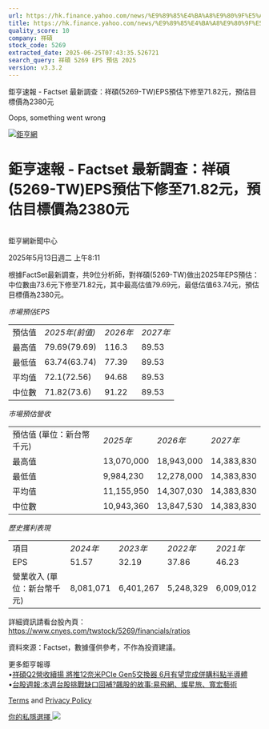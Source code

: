 ```yaml
---
url: https://hk.finance.yahoo.com/news/%E9%89%85%E4%BA%A8%E9%80%9F%E5%A0%B1-factset-%E6%9C%80%E6%96%B0%E8%AA%BF%E6%9F%A5-%E7%A5%A5%E7%A2%A9-5269-121149418.html
title: https://hk.finance.yahoo.com/news/%E9%89%85%E4%BA%A8%E9%80%9F%E5%A0%B1-factset-%E6%9C%80%E6%96%B0%E8
quality_score: 10
company: 祥碩
stock_code: 5269
extracted_date: 2025-06-25T07:43:35.526721
search_query: 祥碩 5269 EPS 預估 2025
version: v3.3.2
---
```


鉅亨速報 - Factset 最新調查：祥碩(5269-TW)EPS預估下修至71.82元，預估目標價為2380元 


Oops, something went wrong

 

[![鉅亨網](https://s.yimg.com/ny/api/res/1.2/UM5hrThmhlnSiBO4o4qlLg--/YXBwaWQ9aGlnaGxhbmRlcjt3PTE0NjtoPTQ4O2NmPXdlYnA-/https://s.yimg.com/os/creatr-uploaded-images/2020-01/147c7630-36ab-11ea-ae7c-5ee7a0016555)](http://www.cnyes.com/ "鉅亨網")

# 鉅亨速報 - Factset 最新調查：祥碩(5269-TW)EPS預估下修至71.82元，預估目標價為2380元

![](data:image/gif;base64,R0lGODlhAQABAIAAAAAAAP///ywAAAAAAQABAAACAUwAOw==)

鉅亨網新聞中心

2025年5月13日週二 上午8:11

根據FactSet最新調查，共9位分析師，對祥碩(5269-TW)做出2025年EPS預估：中位數由73.6元下修至71.82元，其中最高估值79.69元，最低估值63.74元，預估目標價為2380元。

*市場預估EPS*

|  |  |  |  |
| --- | --- | --- | --- |
| 預估值 | *2025年(前值)* | *2026年* | *2027年* |
| 最高值 | 79.69(79.69) | 116.3 | 89.53 |
| 最低值 | 63.74(63.74) | 77.39 | 89.53 |
| 平均值 | 72.1(72.56) | 94.68 | 89.53 |
| 中位數 | 71.82(73.6) | 91.22 | 89.53 |

*市場預估營收*

|  |  |  |  |
| --- | --- | --- | --- |
| 預估值 (單位：新台幣千元) | *2025年* | *2026年* | *2027年* |
| 最高值 | 13,070,000 | 18,943,000 | 14,383,830 |
| 最低值 | 9,984,230 | 12,278,000 | 14,383,830 |
| 平均值 | 11,155,950 | 14,307,030 | 14,383,830 |
| 中位數 | 10,943,360 | 13,847,530 | 14,383,830 |

*歷史獲利表現*

|  |  |  |  |  |
| --- | --- | --- | --- | --- |
| 項目 | *2024年* | *2023年* | *2022年* | *2021年* |
| EPS | 51.57 | 32.19 | 37.86 | 46.23 |
| 營業收入 (單位：新台幣千元) | 8,081,071 | 6,401,267 | 5,248,329 | 6,009,012 |

詳細資訊請看台股內頁：  
<https://www.cnyes.com/twstock/5269/financials/ratios>

資料來源：Factset，數據僅供參考，不作為投資建議。

更多鉅亨報導  
•[祥碩Q2營收續揚 將推12奈米PCIe Gen5交換器 6月有望完成併購科點半導體](https://news.cnyes.com/news/id/5977159?utm_source=yahoo&utm_medium=RSS&utm_campaign=relate)  
•[台股週報:本週台股挑戰缺口回補?飆股的故事:易飛網、燦星旅、寬宏藝術](https://news.cnyes.com/news/id/5973545?utm_source=yahoo&utm_medium=RSS&utm_campaign=relate)

[Terms](https://guce.yahoo.com/terms?locale=zh-Hant-HK)  and [Privacy Policy](https://guce.yahoo.com/privacy-policy?locale=zh-Hant-HK)

[你的私隱選擇 ![](https://s.yimg.com/dv/static/siteApp/img/privacy-choice-control.png)](https://guce.yahoo.com/state-controls?locale=zh-Hant-HK&state=VA)